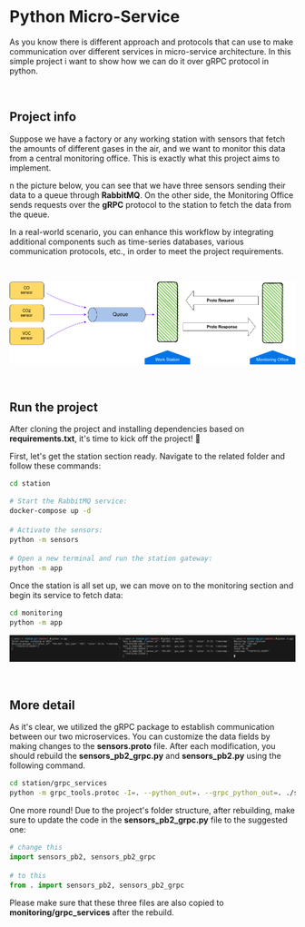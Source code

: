 # Python Micro-Service

As you know there is different approach and protocols that can use to make communication over different services in micro-service architecture. In this simple project i want to show how we can do it over gRPC protocol in python.

<br>

## Project info

Suppose we have a factory or any working station with sensors that fetch the amounts of different gases in the air, and we want to monitor this data from a central monitoring office. This is exactly what this project aims to implement.

n the picture below, you can see that we have three sensors sending their data to a queue through **RabbitMQ**. On the other side, the Monitoring Office sends requests over the **gRPC** protocol to the station to fetch the data from the queue.

In a real-world scenario, you can enhance this workflow by integrating additional components such as time-series databases, various communication protocols, etc., in order to meet the project requirements.

<br>

![diagram](docs/diagram.png)

<br>

## Run the project

After cloning the project and installing dependencies based on **requirements.txt**, it's time to kick off the project! 🚀    

First, let's get the station section ready. Navigate to the related folder and follow these commands:

```bash
cd station
```

```bash
# Start the RabbitMQ service:
docker-compose up -d

# Activate the sensors:
python -m sensors

# Open a new terminal and run the station gateway:
python -m app
```

Once the station is all set up, we can move on to the monitoring section and begin its service to fetch data:


```bash
cd monitoring
python -m app
```

![execute](docs/execute.png)

<br>

## More detail

As it's clear, we utilized the gRPC package to establish communication between our two microservices. You can customize the data fields by making changes to the **sensors.proto** file. After each modification, you should rebuild the **sensors_pb2_grpc.py** and **sensors_pb2.py** using the following command. 

```bash
cd station/grpc_services
python -m grpc_tools.protoc -I=. --python_out=. --grpc_python_out=. ./sensors.proto
```

One more round! Due to the project's folder structure, after rebuilding, make sure to update the code in the **sensors_pb2_grpc.py** file to the suggested one:

```python
# change this
import sensors_pb2, sensors_pb2_grpc

# to this
from . import sensors_pb2, sensors_pb2_grpc
```

Please make sure that these three files are also copied to **monitoring/grpc_services** after the rebuild. 